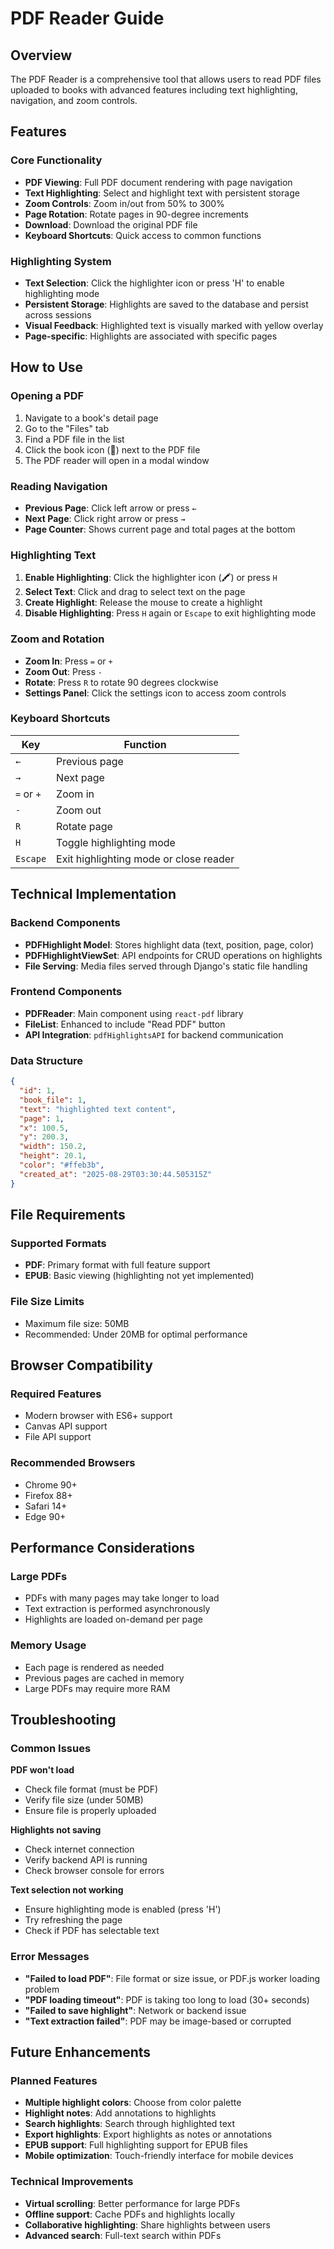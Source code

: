 # PDF Reader Guide

## Overview

The PDF Reader is a comprehensive tool that allows users to read PDF files uploaded to books with advanced features including text highlighting, navigation, and zoom controls.

## Features

### Core Functionality
- **PDF Viewing**: Full PDF document rendering with page navigation
- **Text Highlighting**: Select and highlight text with persistent storage
- **Zoom Controls**: Zoom in/out from 50% to 300%
- **Page Rotation**: Rotate pages in 90-degree increments
- **Download**: Download the original PDF file
- **Keyboard Shortcuts**: Quick access to common functions

### Highlighting System
- **Text Selection**: Click the highlighter icon or press 'H' to enable highlighting mode
- **Persistent Storage**: Highlights are saved to the database and persist across sessions
- **Visual Feedback**: Highlighted text is visually marked with yellow overlay
- **Page-specific**: Highlights are associated with specific pages

## How to Use

### Opening a PDF
1. Navigate to a book's detail page
2. Go to the "Files" tab
3. Find a PDF file in the list
4. Click the book icon (📖) next to the PDF file
5. The PDF reader will open in a modal window

### Reading Navigation
- **Previous Page**: Click left arrow or press `←`
- **Next Page**: Click right arrow or press `→`
- **Page Counter**: Shows current page and total pages at the bottom

### Highlighting Text
1. **Enable Highlighting**: Click the highlighter icon (🖍️) or press `H`
2. **Select Text**: Click and drag to select text on the page
3. **Create Highlight**: Release the mouse to create a highlight
4. **Disable Highlighting**: Press `H` again or `Escape` to exit highlighting mode

### Zoom and Rotation
- **Zoom In**: Press `=` or `+`
- **Zoom Out**: Press `-`
- **Rotate**: Press `R` to rotate 90 degrees clockwise
- **Settings Panel**: Click the settings icon to access zoom controls

### Keyboard Shortcuts
| Key | Function |
|-----|----------|
| `←` | Previous page |
| `→` | Next page |
| `=` or `+` | Zoom in |
| `-` | Zoom out |
| `R` | Rotate page |
| `H` | Toggle highlighting mode |
| `Escape` | Exit highlighting mode or close reader |

## Technical Implementation

### Backend Components
- **PDFHighlight Model**: Stores highlight data (text, position, page, color)
- **PDFHighlightViewSet**: API endpoints for CRUD operations on highlights
- **File Serving**: Media files served through Django's static file handling

### Frontend Components
- **PDFReader**: Main component using `react-pdf` library
- **FileList**: Enhanced to include "Read PDF" button
- **API Integration**: `pdfHighlightsAPI` for backend communication

### Data Structure
```json
{
  "id": 1,
  "book_file": 1,
  "text": "highlighted text content",
  "page": 1,
  "x": 100.5,
  "y": 200.3,
  "width": 150.2,
  "height": 20.1,
  "color": "#ffeb3b",
  "created_at": "2025-08-29T03:30:44.505315Z"
}
```

## File Requirements

### Supported Formats
- **PDF**: Primary format with full feature support
- **EPUB**: Basic viewing (highlighting not yet implemented)

### File Size Limits
- Maximum file size: 50MB
- Recommended: Under 20MB for optimal performance

## Browser Compatibility

### Required Features
- Modern browser with ES6+ support
- Canvas API support
- File API support

### Recommended Browsers
- Chrome 90+
- Firefox 88+
- Safari 14+
- Edge 90+

## Performance Considerations

### Large PDFs
- PDFs with many pages may take longer to load
- Text extraction is performed asynchronously
- Highlights are loaded on-demand per page

### Memory Usage
- Each page is rendered as needed
- Previous pages are cached in memory
- Large PDFs may require more RAM

## Troubleshooting

### Common Issues

**PDF won't load**
- Check file format (must be PDF)
- Verify file size (under 50MB)
- Ensure file is properly uploaded

**Highlights not saving**
- Check internet connection
- Verify backend API is running
- Check browser console for errors

**Text selection not working**
- Ensure highlighting mode is enabled (press 'H')
- Try refreshing the page
- Check if PDF has selectable text

### Error Messages
- **"Failed to load PDF"**: File format or size issue, or PDF.js worker loading problem
- **"PDF loading timeout"**: PDF is taking too long to load (30+ seconds)
- **"Failed to save highlight"**: Network or backend issue
- **"Text extraction failed"**: PDF may be image-based or corrupted

## Future Enhancements

### Planned Features
- **Multiple highlight colors**: Choose from color palette
- **Highlight notes**: Add annotations to highlights
- **Search highlights**: Search through highlighted text
- **Export highlights**: Export highlights as notes or annotations
- **EPUB support**: Full highlighting support for EPUB files
- **Mobile optimization**: Touch-friendly interface for mobile devices

### Technical Improvements
- **Virtual scrolling**: Better performance for large PDFs
- **Offline support**: Cache PDFs and highlights locally
- **Collaborative highlighting**: Share highlights between users
- **Advanced search**: Full-text search within PDFs
